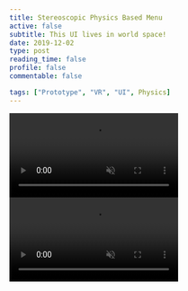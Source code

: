 ```yaml
---
title: Stereoscopic Physics Based Menu
active: false
subtitle: This UI lives in world space!
date: 2019-12-02
type: post
reading_time: false
profile: false
commentable: false

tags: ["Prototype", "VR", "UI", Physics]
---
```


<div class="video_thing">
    <video muted autoplay="" name="media" loop=""><source src="https://thumbs.gfycat.com/HauntingFatAmericanpainthorse-mobile.mp4" type="video/mp4"></video>
</div>

<!--more-->

<div class="video_thing">
    <video muted autoplay="" name="media" loop=""><source src="https://thumbs.gfycat.com/FrenchHollowChameleon-mobile.mp4" type="video/mp4"></video>
</div>

